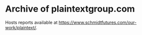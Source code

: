 # Archive of plaintextgroup.com

Hosts reports available at https://www.schmidtfutures.com/our-work/plaintext/.